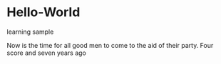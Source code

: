 # Hello-World
learning sample

Now is the time for all good men to come to the aid of their party.
Four score and seven years ago